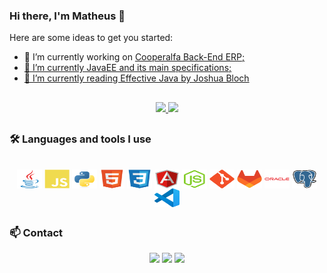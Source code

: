 ### Hi there, I'm Matheus 👋

Here are some ideas to get you started:

- 🔭 I’m currently working on <a href="https://www.linkedin.com/company/cooperativa-agroindustrial-alfa/mycompany/"> Cooperalfa Back-End ERP;
- 🌱 I’m currently JavaEE and its main specifications;
- 📖 I’m currently reading Effective Java by Joshua Bloch

##

<div align="center">
  <a href="https://github.com/Ma7heus">
    <img height="150em" src="https://github-readme-stats.vercel.app/api?username=Ma7heus&show_icons=true&theme=tokyonight&hide=contribs,issues"/>
    <img height="150em" src="https://github-readme-stats.vercel.app/api/top-langs/?username=Ma7heus&layout=compact&langs_count=6&theme=tokyonight"/>
  </a>
</div>

##

### 🛠 Languages and tools I use

<div style="display: inline_block" align="center" ><br>
  <img align="center"  height="30" width="40" src="https://raw.githubusercontent.com/devicons/devicon/master/icons/java/java-original.svg">
  <img align="center" height="30" width="40" src="https://raw.githubusercontent.com/devicons/devicon/master/icons/javascript/javascript-plain.svg">
  <img align="center" height="30" width="40" src="https://raw.githubusercontent.com/devicons/devicon/master/icons/python/python-original.svg">
  <img align="center" height="30" width="40" src="https://raw.githubusercontent.com/devicons/devicon/master/icons/html5/html5-original.svg">
  <img align="center" height="30" width="40" src="https://raw.githubusercontent.com/devicons/devicon/master/icons/css3/css3-original.svg">
  <img align="center" height="30" width="40" src="https://raw.githubusercontent.com/devicons/devicon/master/icons/angularjs/angularjs-original.svg">
  <img align="center" height="30" width="40" src="https://raw.githubusercontent.com/devicons/devicon/master/icons/nodejs/nodejs-original.svg">
  <img align="center" height="30" width="40" src="https://raw.githubusercontent.com/devicons/devicon/master/icons/git/git-original.svg">
  <img align="center" height="30" width="40" src="https://raw.githubusercontent.com/devicons/devicon/master/icons/gitlab/gitlab-original.svg">
  <img align="center" height="30" width="40" src="https://raw.githubusercontent.com/devicons/devicon/master/icons/oracle/oracle-original.svg">
  <img align="center" height="30" width="40" src="https://raw.githubusercontent.com/devicons/devicon/master/icons/postgresql/postgresql-original.svg">
  <img align="center" height="30" width="40" src="https://raw.githubusercontent.com/devicons/devicon/master/icons/vscode/vscode-original.svg">
</div>

##

### 📫 Contact

<div align="center"> 
  <a href="https://www.instagram.com/matheushpalacios/?hl=en" target="_blank"><img src="https://img.shields.io/badge/-Instagram-%23E4405F?style=for-the-badge&logo=instagram&logoColor=white" target="_blank"></a>
  <a href = "mailto:biasimatheushenrique40@gmail.com"><img src="https://img.shields.io/badge/-Gmail-%23333?style=for-the-badge&logo=gmail&logoColor=white" target="_blank"></a>
  <a href="https://www.linkedin.com/in/matheus-henrique-saldias-palacios-pietro-biasi-322034193/" target="_blank"><img src="https://img.shields.io/badge/-LinkedIn-%230077B5?style=for-the-badge&logo=linkedin&logoColor=white" target="_blank"></a> 
  
</div>
 
